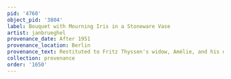 ```yaml
---
pid: '4760'
object_pid: '3804'
label: Bouquet with Mourning Iris in a Stoneware Vase
artist: janbrueghel
provenance_date: After 1951
provenance_location: Berlin
provenance_text: Restituted to Fritz Thyssen's widow, Amélie, and his daugher, Anita
collection: provenance
order: '1650'
---
```

